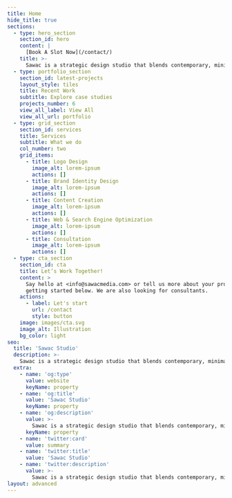 ```yaml
---
title: Home
hide_title: true
sections:
  - type: hero_section
    section_id: hero
    content: |
      [Book A Slot Now](/contact/)
    title: >-
      Sawac is a strategic design studio that blends contemporary, minimalistic and modern styles to create impactful brands and designs
  - type: portfolio_section
    section_id: latest-projects
    layout_style: tiles
    title: Recent Work
    subtitle: Explore case studies
    projects_number: 6
    view_all_label: View All
    view_all_url: portfolio
  - type: grid_section
    section_id: services
    title: Services
    subtitle: What we do
    col_number: two
    grid_items:
      - title: Logo Design
        image_alt: lorem-ipsum
        actions: []
      - title: Brand Identity Design
        image_alt: lorem-ipsum
        actions: []
      - title: Content Creation
        image_alt: lorem-ipsum
        actions: []
      - title: Web & Search Engine Optimization
        image_alt: lorem-ipsum
        actions: []
      - title: Consultation
        image_alt: lorem-ipsum
        actions: []
  - type: cta_section
    section_id: cta
    title: Let’s Work Together!
    content: >
      Say hello at <info@sawacmedia.com> or tell us more about your project by
      getting started below. We are also looking for consultants.
    actions:
      - label: Let's start
        url: /contact
        style: button
    image: images/cta.svg
    image_alt: Illustration
    bg_color: light
seo:
  title: 'Sawac Studio'
  description: >-
    Sawac is a strategic design studio that blends contemporary, minimalistic and modern styles to create impactful brands and designs
  extra:
    - name: 'og:type'
      value: website
      keyName: property
    - name: 'og:title'
      value: 'Sawac Studio'
      keyName: property
    - name: 'og:description'
      value: >-
        Sawac is a strategic design studio that blends contemporary, minimalistic and modern styles to create impactful brands and designs
      keyName: property
    - name: 'twitter:card'
      value: summary
    - name: 'twitter:title'
      value: 'Sawac Studio'
    - name: 'twitter:description'
      value: >-
        Sawac is a strategic design studio that blends contemporary, minimalistic and modern styles to create impactful brands and designs
layout: advanced
---
```

